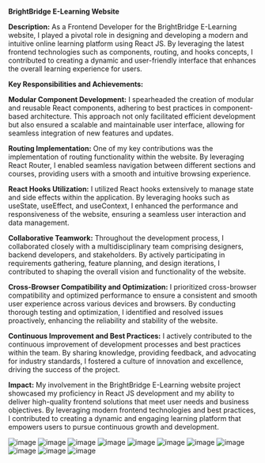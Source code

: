 **BrightBridge E-Learning Website**

**Description:**
As a Frontend Developer for the BrightBridge E-Learning website, I played a pivotal role in designing and developing a modern and intuitive online learning platform using React JS. By leveraging the latest frontend technologies such as components, routing, and hooks concepts, I contributed to creating a dynamic and user-friendly interface that enhances the overall learning experience for users.

**Key Responsibilities and Achievements:**

**Modular Component Development:**
I spearheaded the creation of modular and reusable React components, adhering to best practices in component-based architecture. This approach not only facilitated efficient development but also ensured a scalable and maintainable user interface, allowing for seamless integration of new features and updates.

**Routing Implementation:**
One of my key contributions was the implementation of routing functionality within the website. By leveraging React Router, I enabled seamless navigation between different sections and courses, providing users with a smooth and intuitive browsing experience.

**React Hooks Utilization:**
I utilized React hooks extensively to manage state and side effects within the application. By leveraging hooks such as useState, useEffect, and useContext, I enhanced the performance and responsiveness of the website, ensuring a seamless user interaction and data management.

**Collaborative Teamwork:**
Throughout the development process, I collaborated closely with a multidisciplinary team comprising designers, backend developers, and stakeholders. By actively participating in requirements gathering, feature planning, and design iterations, I contributed to shaping the overall vision and functionality of the website.

**Cross-Browser Compatibility and Optimization:**
I prioritized cross-browser compatibility and optimized performance to ensure a consistent and smooth user experience across various devices and browsers. By conducting thorough testing and optimization, I identified and resolved issues proactively, enhancing the reliability and stability of the website.

**Continuous Improvement and Best Practices:**
I actively contributed to the continuous improvement of development processes and best practices within the team. By sharing knowledge, providing feedback, and advocating for industry standards, I fostered a culture of innovation and excellence, driving the success of the project.

**Impact:**
My involvement in the BrightBridge E-Learning website project showcased my proficiency in React JS development and my ability to deliver high-quality frontend solutions that meet user needs and business objectives. By leveraging modern frontend technologies and best practices, I contributed to creating a dynamic and engaging learning platform that empowers users to pursue continuous growth and development.

![image](https://github.com/Satish-1695/BrightBridge_E-learning/assets/160030930/3185fdbf-275a-43e8-ada5-1783afc9fd35)
![image](https://github.com/Satish-1695/BrightBridge_E-learning/assets/160030930/4e9adb49-a7c6-4920-9e52-5bc5937b2be6)
![image](https://github.com/Satish-1695/BrightBridge_E-learning/assets/160030930/aa62aea8-9cb8-44c2-a320-78abb1ab6a8a)
![image](https://github.com/Satish-1695/BrightBridge_E-learning/assets/160030930/edf190cd-d418-4443-a578-c4f37cf5be74)
![image](https://github.com/Satish-1695/BrightBridge_E-learning/assets/160030930/94f4c82b-2b08-4507-8012-b5953de9c7da)
![image](https://github.com/Satish-1695/BrightBridge_E-learning/assets/160030930/2e5e7653-2c2a-47f6-9ff8-7ca931954308)
![image](https://github.com/Satish-1695/BrightBridge_E-learning/assets/160030930/96e28635-5195-4c9e-ae68-6b7ae049b8f7)
![image](https://github.com/Satish-1695/BrightBridge_E-learning/assets/160030930/62364e2c-e527-4995-aefc-64923215c952)
![image](https://github.com/Satish-1695/BrightBridge_E-learning/assets/160030930/e6b032c1-0798-45dd-b13c-028efac1e4f6)
![image](https://github.com/Satish-1695/BrightBridge_E-learning/assets/160030930/db0d213e-9c25-49f0-8344-6ef4eeb06b46)
![image](https://github.com/Satish-1695/BrightBridge_E-learning/assets/160030930/97aefe95-5931-43d4-816e-69964c806a46)











